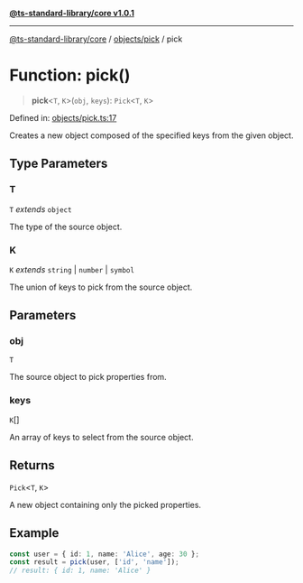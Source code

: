 [**@ts-standard-library/core v1.0.1**](../../../README.md)

***

[@ts-standard-library/core](../../../modules.md) / [objects/pick](../README.md) / pick

# Function: pick()

> **pick**\<`T`, `K`\>(`obj`, `keys`): `Pick`\<`T`, `K`\>

Defined in: [objects/pick.ts:17](https://github.com/gabaudette/ts-stdlib/blob/7333da76bc775fbabd0907ad8519b912cfc2fe26/packages/core/src/objects/pick.ts#L17)

Creates a new object composed of the specified keys from the given object.

## Type Parameters

### T

`T` *extends* `object`

The type of the source object.

### K

`K` *extends* `string` \| `number` \| `symbol`

The union of keys to pick from the source object.

## Parameters

### obj

`T`

The source object to pick properties from.

### keys

`K`[]

An array of keys to select from the source object.

## Returns

`Pick`\<`T`, `K`\>

A new object containing only the picked properties.

## Example

```typescript
const user = { id: 1, name: 'Alice', age: 30 };
const result = pick(user, ['id', 'name']);
// result: { id: 1, name: 'Alice' }
```
